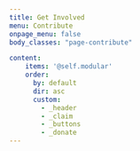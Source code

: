 ```yaml
---
title: Get Involved
menu: Contribute
onpage_menu: false
body_classes: "page-contribute"

content:
    items: '@self.modular'
    order:
      by: default
      dir: asc
      custom:
        - _header
        - _claim
        - _buttons
        - _donate
---
```


